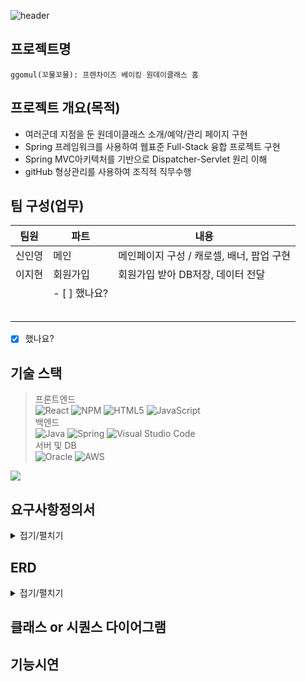 
![header](https://capsule-render.vercel.app/api?type=cylinder&color=F9D923&text=GGOMOL&fontAlignY=55&fontSize=55&height=150&animation=twinkling)
  
## 프로젝트명    
```
ggomul(꼬물꼬물): 프렌차이즈 베이킹 원데이클래스 홈  
```
## 프로젝트 개요(목적)     
- 여러군데 지점을 둔 원데이클래스 소개/예약/관리 페이지 구현
- Spring 프레임워크를 사용하여 웹표준 Full-Stack 융합 프로젝트 구현
- Spring MVC아키텍처를 기반으로 Dispatcher-Servlet 원리 이해
- gitHub 형상관리를 사용하여 조직적 직무수행
## 팀 구성(업무)    


| 팀원 | 파트 | 내용 |
| --- | --- | --- |
| 신인영 | 메인 | 메인페이지 구성 / 캐로셀, 배너, 팝업 구현|
| 이지현 | 회원가입 | 회원가입 받아 DB저장, 데이터 전달 |
|  | - [ ] 했나요? |  |
|  |   |  |
|  |  |  | |
|  |  |  |  |
|  |  |  |  |
|  |  |  |


     
- [X] 했나요?


## 기술 스택
> 프론트엔드    
![React](https://img.shields.io/badge/react-%2320232a.svg?style=for-the-badge&logo=react&logoColor=%2361DAFB)
![NPM](https://img.shields.io/badge/NPM-%23000000.svg?style=for-the-badge&logo=npm&logoColor=white)
![HTML5](https://img.shields.io/badge/html5-%23E34F26.svg?style=for-the-badge&logo=html5&logoColor=white)
![JavaScript](https://img.shields.io/badge/javascript-%23323330.svg?style=for-the-badge&logo=javascript&logoColor=%23F7DF1E)     
> 백엔드       
![Java](https://img.shields.io/badge/java-%23ED8B00.svg?style=for-the-badge&logo=java&logoColor=white)
![Spring](https://img.shields.io/badge/spring-%236DB33F.svg?style=for-the-badge&logo=spring&logoColor=white)
![Visual Studio Code](https://img.shields.io/badge/Visual%20Studio%20Code-0078d7.svg?style=for-the-badge&logo=visual-studio-code&logoColor=white)      
> 서버 및 DB     
![Oracle](https://img.shields.io/badge/Oracle-F80000?style=for-the-badge&logo=oracle&logoColor=white)
![AWS](https://img.shields.io/badge/AWS-%23FF9900.svg?style=for-the-badge&logo=amazon-aws&logoColor=white)

![](../header.png)

## 요구사항정의서      
<details markdown="1">
<summary>접기/펼치기</summary>
<img src=>
</details>

## ERD     
<details markdown="1">
<summary>접기/펼치기</summary>
<img src=>
</details>

## 클래스 or 시퀀스 다이어그램   

## 기능시연    
